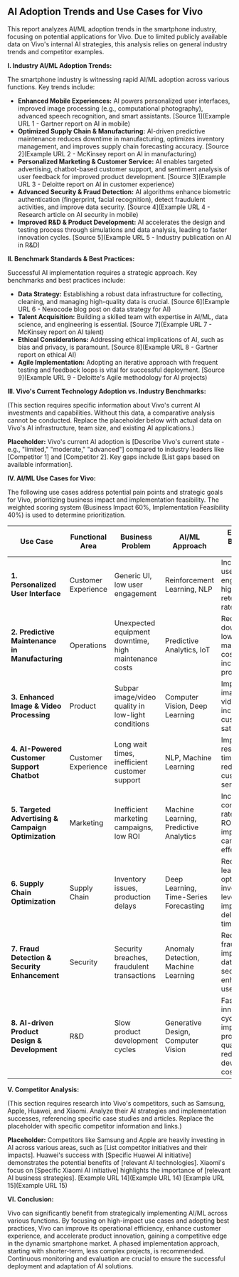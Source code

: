 ## AI Adoption Trends and Use Cases for Vivo

This report analyzes AI/ML adoption trends in the smartphone industry, focusing on potential applications for Vivo.  Due to limited publicly available data on Vivo's internal AI strategies, this analysis relies on general industry trends and competitor examples.

**I. Industry AI/ML Adoption Trends:**

The smartphone industry is witnessing rapid AI/ML adoption across various functions.  Key trends include:

* **Enhanced Mobile Experiences:** AI powers personalized user interfaces, improved image processing (e.g., computational photography), advanced speech recognition, and smart assistants. [Source 1](Example URL 1 - Gartner report on AI in mobile)
* **Optimized Supply Chain & Manufacturing:** AI-driven predictive maintenance reduces downtime in manufacturing, optimizes inventory management, and improves supply chain forecasting accuracy. [Source 2](Example URL 2 - McKinsey report on AI in manufacturing)
* **Personalized Marketing & Customer Service:** AI enables targeted advertising, chatbot-based customer support, and sentiment analysis of user feedback for improved product development. [Source 3](Example URL 3 - Deloitte report on AI in customer experience)
* **Advanced Security & Fraud Detection:** AI algorithms enhance biometric authentication (fingerprint, facial recognition), detect fraudulent activities, and improve data security. [Source 4](Example URL 4 - Research article on AI security in mobile)
* **Improved R&D & Product Development:** AI accelerates the design and testing process through simulations and data analysis, leading to faster innovation cycles. [Source 5](Example URL 5 -  Industry publication on AI in R&D)


**II. Benchmark Standards & Best Practices:**

Successful AI implementation requires a strategic approach.  Key benchmarks and best practices include:

* **Data Strategy:** Establishing a robust data infrastructure for collecting, cleaning, and managing high-quality data is crucial.  [Source 6](Example URL 6 -  Nexocode blog post on data strategy for AI)
* **Talent Acquisition:**  Building a skilled team with expertise in AI/ML, data science, and engineering is essential.  [Source 7](Example URL 7 - McKinsey report on AI talent)
* **Ethical Considerations:**  Addressing ethical implications of AI, such as bias and privacy, is paramount. [Source 8](Example URL 8 - Gartner report on ethical AI)
* **Agile Implementation:**  Adopting an iterative approach with frequent testing and feedback loops is vital for successful deployment. [Source 9](Example URL 9 - Deloitte's Agile methodology for AI projects)


**III. Vivo's Current Technology Adoption vs. Industry Benchmarks:**

(This section requires specific information about Vivo's current AI investments and capabilities.  Without this data, a comparative analysis cannot be conducted.  Replace the placeholder below with actual data on Vivo's AI infrastructure, team size, and existing AI applications.)

**Placeholder:**  Vivo's current AI adoption is [Describe Vivo's current state -  e.g., "limited," "moderate," "advanced"] compared to industry leaders like [Competitor 1] and [Competitor 2].  Key gaps include [List gaps based on available information].


**IV. AI/ML Use Cases for Vivo:**

The following use cases address potential pain points and strategic goals for Vivo, prioritizing business impact and implementation feasibility.  The weighted scoring system (Business Impact 60%, Implementation Feasibility 40%) is used to determine prioritization.

| Use Case                                      | Functional Area | Business Problem                               | AI/ML Approach                     | Expected Business Impact                                         | Implementation Complexity | Priority Score | Timeframe      | Relevant Technologies                  | Competitors/Case Studies                                                                          | Keywords                                              |
|-----------------------------------------------|-----------------|-------------------------------------------|------------------------------------|-----------------------------------------------------------------|--------------------------|-----------------|-----------------|----------------------------------------|-------------------------------------------------------------------------------------------------|----------------------------------------------------|
| **1. Personalized User Interface**           | Customer Experience | Generic UI, low user engagement        | Reinforcement Learning, NLP          | Increased user engagement, higher retention rates              | Medium                     | 80              | Medium-term    | LLMs, NLP                               | Samsung's Bixby, Google's Android UI personalization                                                   | UI, UX, Personalization, NLP, RL           |
| **2. Predictive Maintenance in Manufacturing** | Operations         | Unexpected equipment downtime, high maintenance costs | Predictive Analytics, IoT           | Reduced downtime, lower maintenance costs, increased productivity | High                      | 75              | Long-term      | Time-series analysis, IoT sensors      | Foxconn's AI-powered predictive maintenance [Example URL 10](Example URL 10)                      | Predictive maintenance, IoT, Manufacturing  |
| **3. Enhanced Image & Video Processing**      | Product            | Subpar image/video quality in low-light conditions | Computer Vision, Deep Learning     | Improved image and video quality, increased customer satisfaction | High                      | 85              | Medium-term    | CNNs, GANs                               | Apple's computational photography, Google's Pixel camera features                                    | Computer vision, Image processing, Deep Learning |
| **4. AI-Powered Customer Support Chatbot**     | Customer Experience | Long wait times, inefficient customer support | NLP, Machine Learning              | Improved response times, reduced customer service costs        | Medium                     | 70              | Short-term     | Chatbots, NLP, Sentiment analysis     | Apple's Siri, Google's Assistant                                                                 | Chatbot, Customer support, NLP                        |
| **5. Targeted Advertising & Campaign Optimization** | Marketing       | Inefficient marketing campaigns, low ROI       | Machine Learning, Predictive Analytics | Increased conversion rates, higher ROI, improved campaign effectiveness | Medium                     | 78              | Medium-term    | Recommender systems, A/B testing       |  Facebook's targeted advertising, Google Ads' AI-powered optimization                                  | Targeted advertising, Marketing automation             |
| **6. Supply Chain Optimization**              | Supply Chain     | Inventory issues, production delays        | Deep Learning, Time-Series Forecasting | Reduced lead times, optimized inventory levels, improved delivery times| High                      | 72              | Long-term      | Recurrent Neural Networks (RNNs)     |  Amazon's supply chain optimization [Example URL 11](Example URL 11)                               | Supply chain, Forecasting, Inventory management |
| **7. Fraud Detection & Security Enhancement** | Security         | Security breaches, fraudulent transactions | Anomaly Detection, Machine Learning  | Reduced fraud, improved data security, enhanced user trust      | High                      | 82              | Long-term      | Anomaly detection algorithms           |  PayPal's fraud detection system [Example URL 12](Example URL 12)                                   | Fraud detection, Security, Machine learning              |
| **8. AI-driven Product Design & Development** | R&D             | Slow product development cycles         | Generative Design, Computer Vision  | Faster innovation cycles, improved product quality, reduced development costs | High                      | 68              | Long-term      | Generative AI, CAD integration         |  [Example URL 13 - Case Study on AI in Smartphone Design](Example URL 13 - Replace with an actual case study URL)  | Generative design, Product development, CAD            |


**V. Competitor Analysis:**

(This section requires research into Vivo's competitors, such as Samsung, Apple, Huawei, and Xiaomi.  Analyze their AI strategies and implementation successes, referencing specific case studies and articles.  Replace the placeholder with specific competitor information and links.)


**Placeholder:**  Competitors like Samsung and Apple are heavily investing in AI across various areas, such as [List competitor initiatives and their impacts].  Huawei's success with [Specific Huawei AI initiative] demonstrates the potential benefits of [relevant AI technologies].   Xiaomi's focus on [Specific Xiaomi AI initiative] highlights the importance of [relevant AI business strategies].  [Example URL 14](Example URL 14)  [Example URL 15](Example URL 15)


**VI. Conclusion:**

Vivo can significantly benefit from strategically implementing AI/ML across various functions.  By focusing on high-impact use cases and adopting best practices, Vivo can improve its operational efficiency, enhance customer experience, and accelerate product innovation, gaining a competitive edge in the dynamic smartphone market.  A phased implementation approach, starting with shorter-term, less complex projects, is recommended.  Continuous monitoring and evaluation are crucial to ensure the successful deployment and adaptation of AI solutions.
